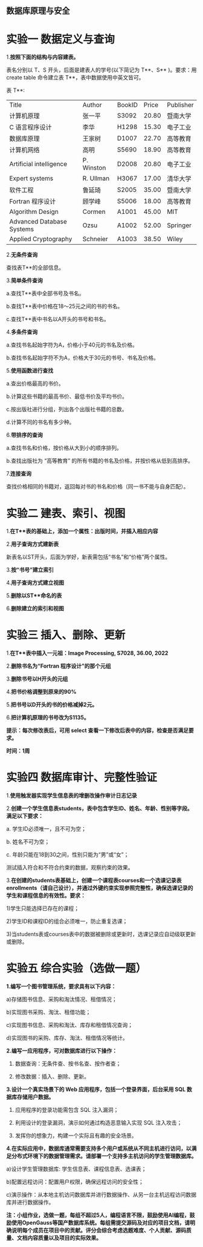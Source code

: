 ##  数据库原理与安全  


# 实验一 数据定义与查询

1.**按照下面的结构与内容建表。**

表名分别以 T、S 开头，后面是建表人的学号(以下简记为 T\*\*、S\*\* )。要求：用 create table 命令建立表 T\*\*，表中数据使用中英文皆可。

表 T\*\*:

|     |     |     |     |     |
| --- | --- | --- | --- | --- |
| Title | Author | BookID | Price | Publisher |
| 计算机原理 | 张一平 | S3092 | 20.80 | 暨南大学 |
| C 语言程序设计 | 李华  | H1298 | 15.30 | 电子工业 |
| 数据库原理 | 王家树 | D1007 | 22.70 | 高等教育 |
| 计算机网络 | 高明  | S5690 | 18.90 | 高等教育 |
| Artificial intelligence | P. Winston | D2008 | 20.80 | 电子工业 |
| Expert systems | R. Ullman | H3067 | 17.00 | 清华大学 |
| 软件工程 | 鲁延琦 | S2005 | 35.00 | 暨南大学 |
| Fortran 程序设计 | 顾学峰 | S5006 | 18.00 | 高等教育 |
| Algorithm Design | Cormen | A1001 | 45.00 | MIT |
| Advanced Database Systems | Ozsu | A1002 | 52.00 | Springer |
| Applied Cryptography | Schneier | A1003 | 38.50 | Wiley |

2.**无条件查询**

查找表T\*\*的全部信息。

3.**简单条件查询**

a.查找T\*\*表中全部书号及书名。

b.查找T\*\*表中价格在18～25元之间的书的书名。

c.查找T\*\*表中书名以A开头的书号和书名。

4.**多条件查询**

a.查找书名起始字符为A，价格小于40元的书名及价格。

b.查找书名起始字符不为A，价格大于30元的书号、书名及价格。

5.**使用函数进行查找**

a.查出价格最高的书价。

b.计算这些书籍的最高书价、最低书价及平均书价。

c.按出版社进行分组，列出各个出版社书籍的总数。

d.计算不同的书名有多少种。

6.**带排序的查询**

a.查找书名和价格，按价格从大到小的顺序排列。

b.查找出版社为 “高等教育” 的所有书籍的书名及价格，并按价格从低到高排序。

7.**连接查询**

查找价格相同的书籍对，返回每对书的书名和价格（同一书不能与自身匹配）。


# 实验二 建表、索引、视图

1.**在T\*\*表的基础上，添加一个属性：出版时间，并插入相应内容**

2.**用子查询方式建新表**

新表名以ST开头，后面为学好，新表需包括“书名”和“价格”两个属性。

3.**按“书号”建立索引**

4.**用子查询方式建立视图**

5.**删除以ST\*\*命名的表**

6.**删除建立的索引和视图**


# 实验三 插入、删除、更新

1.**在T\*\*表中插入一元祖：Image Processing, S7028, 36.00, 2022**

2.**删除书名为“Fortran 程序设计”的那个元组**

3.**删除书号以H开头的元组**

4.**把书价格调整到原来的90%**

5.**把书号以D开头的书的价格减掉2元。**

6.**把计算机原理的书号改为S1135。**

**提示：每次修改表后，可用 select 查看一下修改后表中的内容，检查是否满足要求。**

**时间：1周**


# 实验四 数据库审计、完整性验证

1.**使用触发器实现学生信息表的增删改操作审计日志记录**

2.**创建一个学生信息表students，表中包含学生ID、姓名、年龄、性别等字段。满足以下要求：**

a. 学生ID必须唯一，且不可为空；

b. 姓名不可为空；

c. 年龄只能在18到30之间，性别只能为“男”或“女”；

测试插入符合和不符合约束的数据，观察约束的效果。

3.**在创建的students表基础上，创建一个课程表courses和一个选课记录表enrollments（请自己设计），并通过外键约束实现参照完整性，确保选课记录的学生和课程信息的有效性。要求：**

1)学生只能选择已存在的课程；

2)学生ID和课程ID的组合必须唯一，防止重复选课；

3)当students表或courses表中的数据被删除或更新时，选课记录应自动级联更新或删除。


# 实验五 综合实验（选做一题）

**1.编写一个图书管理系统，要求具有以下内容：**

a)存储图书信息、采购和淘汰情况、租借情况；

b)实现图书采购、淘汰、租借功能；

c)实现图书信息、采购和淘汰、库存和租借情况查询；

d)实现图书的采购、库存、淘汰、租借情况等统计。

**2.编写一应用程序，可对数据库进行以下操作：**

1. 数据查询：无条件查、按书名查、按作者查；
   
2. 修改数据：插入、删除、更新。

**3.设计一个真实场景下的 Web 应用程序，包括一个登录界面，后台采用 SQL 数据库存储用户数据。**

1. 应用程序的登录功能需包含 SQL 注入漏洞；
   
2. 利用设计的登录漏洞，演示如何通过构造恶意输入实现 SQL 注入攻击；
   
3. 发挥你的想象力，构建一个实际且有趣的安全场景。

**4.在实际应用中，数据库通常需要支持多个用户或系统从不同主机进行访问，以满足分布式环境下的数据管理需求。请部署一个支持多主机访问的学生管理数据库。**

a)设计学生管理数据库: 学生信息表、课程信息表、选课表；

b)配置远程访问：配置用户权限，确保远程访问的安全性；

c)演示操作：从本地主机访问数据库并进行数据操作、从另一台主机远程访问数据库并进行数据操作。

**注：小组作业，选做一题，每组不超过5人，编程语言不限，鼓励使用AI编程，鼓励使用OpenGauss等国产数据库系统。每组需提交源码及对应的项目文档，请明确说明每个成员在项目中的贡献。评分会综合考虑选题难度、个人贡献、源码质量、文档内容质量以及项目的实际效果。**
